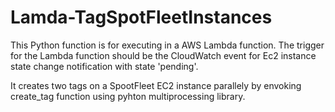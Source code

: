 # Lamda-TagSpotFleetInstances

This Python function is for executing in a AWS Lambda function.
The trigger for the Lambda function should be the CloudWatch event for Ec2 instance state change notification with state 'pending'.

It creates two tags on a SpootFleet EC2 instance parallely by envoking create_tag function using pyhton multiprocessing library.
